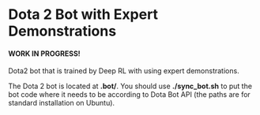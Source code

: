# Dota 2 Bot with Expert Demonstrations

#### WORK IN PROGRESS!

Dota2 bot that is trained by Deep RL with using expert demonstrations.

The Dota 2 bot is located at **.bot/**. You should use **./sync_bot.sh** to put
the bot code where it needs to be according to Dota Bot API (the paths are for
standard installation on Ubuntu).
